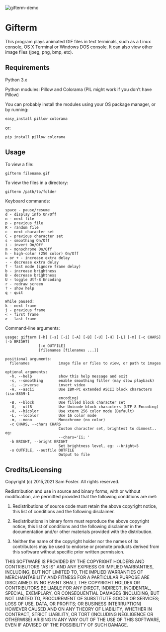 ![gifterm-demo](https://user-images.githubusercontent.com/261501/143030396-f0f82a21-c1c4-4a84-ac06-9a4407465382.gif)

# Gifterm

This program plays animated GIF files in text terminals, such as a Linux console, OS X Terminal or Windows DOS console. It can also view other image files (jpeg, png, bmp, etc).

## Requirements

Python 3.x

Python modules: Pillow and Colorama (PIL might work if you don't have Pillow)

You can probably install the modules using your OS package manager, or by running:

    easy_install pillow colorama

or:

    pip install pillow colorama

## Usage

To view a file:

    gifterm filename.gif

To view the files in a directory:

    gifterm /path/to/folder

Keyboard commands:

    space - pause/resume
    d - display info On/Off
    n - next file
    p - previous file
    R - random file
    c - next character set 
    C - previous character set 
    s - smoothing On/Off
    i - invert On/Off
    m - monochrome On/Off
    h - high-color (256 color) On/Off
    = or + - increase extra delay
    - - decrease extra delay
    f - fast mode (ignore frame delay)
    b - increase brightness
    B - decrease brightness
    U - toggle Utf-8 Encoding
    r - redraw screen
    ? - show help
    q - quit

    While paused:
    k - next frame
    j - previous frame
    < - first frame
    > - last frame

Command-line arguments:

    usage: gifterm [-h] [-s] [-i] [-A] [-B] [-U] [-H] [-L] [-m] [-c CHARS] [-b BRIGHT]
                   [-o OUTFILE]
                   [filenames [filenames ...]]
     
    positional arguments:
      filenames             image file or files to view, or path to images
     
    optional arguments:
      -h, --help            show this help message and exit
      -s, --smoothing       enable smoothing filter (may slow playback)
      -i, --inverse         invert video
      -A, --ascii           Use IBM-PC extended ASCII block characters (iso-8859-1
                            encoding)
      -B, --block           Use filled block character set
      -U, --utf8            Use Unicode block characters (UTF-8 Encoding)
      -H, --hicolor         Use xterm 256 color mode (Default)
      -L, --locolor         Use 16 color mode
      -m, --mono            Monochrome (no color)
      -c CHARS, --chars CHARS
                            Custom character set, brightest to dimmest.. eg:
                            --chars='Ii; '
      -b BRIGHT, --bright BRIGHT
                            Set brightness level, eg: --bright=5
      -o OUTFILE, --outfile OUTFILE
                            Output to file

## Credits/Licensing

Copyright (c) 2015,2021 Sam Foster. All rights reserved.

Redistribution and use in source and binary forms, with or without modification, are permitted provided that the following conditions are met:

1. Redistributions of source code must retain the above copyright notice, this list of conditions and the following disclaimer.

2. Redistributions in binary form must reproduce the above copyright notice, this list of conditions and the following disclaimer in the documentation and/or other materials provided with the distribution.

3. Neither the name of the copyright holder nor the names of its contributors may be used to endorse or promote products derived from this software without specific prior written permission.

THIS SOFTWARE IS PROVIDED BY THE COPYRIGHT HOLDERS AND CONTRIBUTORS "AS IS" AND ANY EXPRESS OR IMPLIED WARRANTIES, INCLUDING, BUT NOT LIMITED TO, THE IMPLIED WARRANTIES OF MERCHANTABILITY AND FITNESS FOR A PARTICULAR PURPOSE ARE DISCLAIMED. IN NO EVENT SHALL THE COPYRIGHT HOLDER OR CONTRIBUTORS BE LIABLE FOR ANY DIRECT, INDIRECT, INCIDENTAL, SPECIAL, EXEMPLARY, OR CONSEQUENTIAL DAMAGES (INCLUDING, BUT NOT LIMITED TO, PROCUREMENT OF SUBSTITUTE GOODS OR SERVICES; LOSS OF USE, DATA, OR PROFITS; OR BUSINESS INTERRUPTION) HOWEVER CAUSED AND ON ANY THEORY OF LIABILITY, WHETHER IN CONTRACT, STRICT LIABILITY, OR TORT (INCLUDING NEGLIGENCE OR OTHERWISE) ARISING IN ANY WAY OUT OF THE USE OF THIS SOFTWARE, EVEN IF ADVISED OF THE POSSIBILITY OF SUCH DAMAGE.


